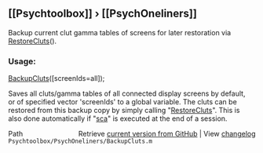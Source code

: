 ## [[Psychtoolbox]] &#8250; [[PsychOneliners]]

Backup current clut gamma tables of screens for later restoration via [RestoreCluts](RestoreCluts)().  
  
### Usage:  
  
[BackupCluts](BackupCluts)([screenIds=all]);  
  
Saves all cluts/gamma tables of all connected display screens by default,  
or of specified vector 'screenIds' to a global variable. The cluts can be  
restored from this backup copy by simply calling "[RestoreCluts](RestoreCluts)". This is  
also done automatically if "[sca](sca)" is executed at the end of a session.  
  




<div class="code_header" style="text-align:right;">
  <span style="float:left;">Path&nbsp;&nbsp;</span> <span class="counter">Retrieve <a href=
  "https://raw.github.com/Psychtoolbox-3/Psychtoolbox-3/beta/Psychtoolbox/PsychOneliners/BackupCluts.m">current version from GitHub</a> | View <a href=
  "https://github.com/Psychtoolbox-3/Psychtoolbox-3/commits/beta/Psychtoolbox/PsychOneliners/BackupCluts.m">changelog</a></span>
</div>
<div class="code">
  <code>Psychtoolbox/PsychOneliners/BackupCluts.m</code>
</div>


